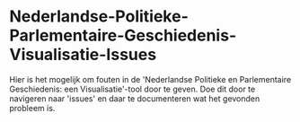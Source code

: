# Nederlandse-Politieke-Parlementaire-Geschiedenis-Visualisatie-Issues
Hier is het mogelijk om fouten in de 'Nederlandse Politieke en Parlementaire Geschiedenis: een Visualisatie'-tool door te geven. Doe dit door te navigeren naar 'issues' en daar te documenteren wat het gevonden probleem is.
